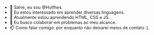 - 👋 Salve, eu sou @Holfhes.
- 👀 Eu estou interessado em aprender diversas linguagens.
- 🌱 Atualmente estou aprendendo HTML, CSS e JS.
- 💞️ Eu busco colaborar em problemas ao meu alcance.
- 📫 Como falar comigo: por enquanto não deixarei meios de contato :).

<!---
Holfhes/Holfhes is a ✨ special ✨ repository because its `README.md` (this file) appears on your GitHub profile.
You can click the Preview link to take a look at your changes.
--->
